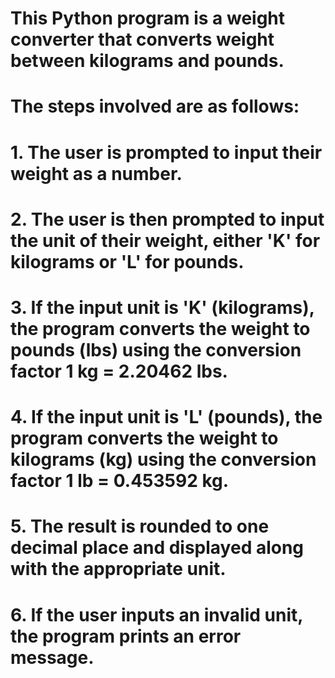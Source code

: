 # This Python program is a weight converter that converts weight between kilograms and pounds.
# The steps involved are as follows:
# 1. The user is prompted to input their weight as a number.
# 2. The user is then prompted to input the unit of their weight, either 'K' for kilograms or 'L' for pounds.
# 3. If the input unit is 'K' (kilograms), the program converts the weight to pounds (lbs) using the conversion factor 1 kg = 2.20462 lbs.
# 4. If the input unit is 'L' (pounds), the program converts the weight to kilograms (kg) using the conversion factor 1 lb = 0.453592 kg.
# 5. The result is rounded to one decimal place and displayed along with the appropriate unit.
# 6. If the user inputs an invalid unit, the program prints an error message.
